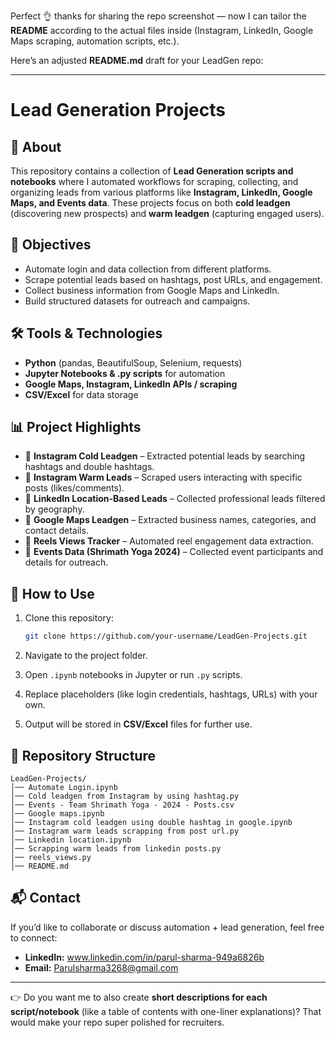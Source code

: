 Perfect 👌 thanks for sharing the repo screenshot — now I can tailor the **README** according to the actual files inside (Instagram, LinkedIn, Google Maps scraping, automation scripts, etc.).

Here’s an adjusted **README.md** draft for your LeadGen repo:

---

# Lead Generation Projects

## 📌 About

This repository contains a collection of **Lead Generation scripts and notebooks** where I automated workflows for scraping, collecting, and organizing leads from various platforms like **Instagram, LinkedIn, Google Maps, and Events data**. These projects focus on both **cold leadgen** (discovering new prospects) and **warm leadgen** (capturing engaged users).

## 🎯 Objectives

* Automate login and data collection from different platforms.
* Scrape potential leads based on hashtags, post URLs, and engagement.
* Collect business information from Google Maps and LinkedIn.
* Build structured datasets for outreach and campaigns.

## 🛠 Tools & Technologies

* **Python** (pandas, BeautifulSoup, Selenium, requests)
* **Jupyter Notebooks & .py scripts** for automation
* **Google Maps, Instagram, LinkedIn APIs / scraping**
* **CSV/Excel** for data storage

## 📊 Project Highlights

* 📌 **Instagram Cold Leadgen** – Extracted potential leads by searching hashtags and double hashtags.
* 📌 **Instagram Warm Leads** – Scraped users interacting with specific posts (likes/comments).
* 📌 **LinkedIn Location-Based Leads** – Collected professional leads filtered by geography.
* 📌 **Google Maps Leadgen** – Extracted business names, categories, and contact details.
* 📌 **Reels Views Tracker** – Automated reel engagement data extraction.
* 📌 **Events Data (Shrimath Yoga 2024)** – Collected event participants and details for outreach.

## 🚀 How to Use

1. Clone this repository:

   ```bash
   git clone https://github.com/your-username/LeadGen-Projects.git
   ```
2. Navigate to the project folder.
3. Open `.ipynb` notebooks in Jupyter or run `.py` scripts.
4. Replace placeholders (like login credentials, hashtags, URLs) with your own.
5. Output will be stored in **CSV/Excel** files for further use.

## 📂 Repository Structure

```
LeadGen-Projects/
│── Automate Login.ipynb
│── Cold leadgen from Instagram by using hashtag.py
│── Events - Team Shrimath Yoga - 2024 - Posts.csv
│── Google maps.ipynb
│── Instagram cold leadgen using double hashtag in google.ipynb
│── Instagram warm leads scrapping from post url.py
│── Linkedin location.ipynb
│── Scrapping warm leads from linkedin posts.py
│── reels_views.py
│── README.md
```

## 📬 Contact

If you’d like to collaborate or discuss automation + lead generation, feel free to connect:

* **LinkedIn:** www.linkedin.com/in/parul-sharma-949a6826b
* **Email:** Parulsharma3268@gmail.com


---

👉 Do you want me to also create **short descriptions for each script/notebook** (like a table of contents with one-liner explanations)? That would make your repo super polished for recruiters.
